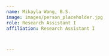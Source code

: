 ```yaml
---
name: Mikayla Wang, B.S.
image: images/person_placeholder.jpg
role: Research Assistant I
affiliation: Research Assistant I



---
```



